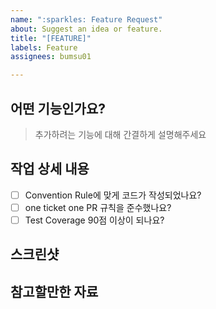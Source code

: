 ```yaml
---
name: ":sparkles: Feature Request"
about: Suggest an idea or feature.
title: "[FEATURE]"
labels: Feature
assignees: bumsu01

---
```


## 어떤 기능인가요?

> 추가하려는 기능에 대해 간결하게 설명해주세요
## 작업 상세 내용

- [ ] Convention Rule에 맞게 코드가 작성되었나요?
- [ ] one ticket one PR 규칙을 준수했나요?
- [ ] Test Coverage 90점 이상이 되나요?

## 스크린샷

## 참고할만한 자료
